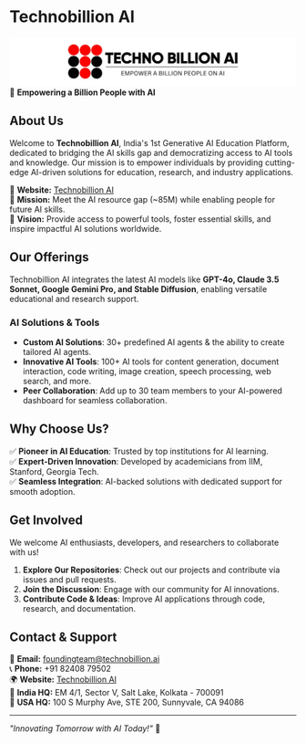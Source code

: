 # Technobillion AI

![Technobillion AI](./../images/cover_tbai.jpg)  
🚀 **Empowering a Billion People with AI**  

## About Us
Welcome to **Technobillion AI**, India's 1st Generative AI Education Platform, dedicated to bridging the AI skills gap and democratizing access to AI tools and knowledge. Our mission is to empower individuals by providing cutting-edge AI-driven solutions for education, research, and industry applications.

🔹 **Website:** [Technobillion AI](https://www.technobillion.ai/)  
🔹 **Mission:** Meet the AI resource gap (~85M) while enabling people for future AI skills.  
🔹 **Vision:** Provide access to powerful tools, foster essential skills, and inspire impactful AI solutions worldwide.

## Our Offerings
Technobillion AI integrates the latest AI models like **GPT-4o, Claude 3.5 Sonnet, Google Gemini Pro, and Stable Diffusion**, enabling versatile educational and research support.

### **AI Solutions & Tools**
- **Custom AI Solutions**: 30+ predefined AI agents & the ability to create tailored AI agents.
- **Innovative AI Tools**: 100+ AI tools for content generation, document interaction, code writing, image creation, speech processing, web search, and more.
- **Peer Collaboration**: Add up to 30 team members to your AI-powered dashboard for seamless collaboration.

## Why Choose Us?
✅ **Pioneer in AI Education**: Trusted by top institutions for AI learning.  
✅ **Expert-Driven Innovation**: Developed by academicians from IIM, Stanford, Georgia Tech.  
✅ **Seamless Integration**: AI-backed solutions with dedicated support for smooth adoption.

## Get Involved
We welcome AI enthusiasts, developers, and researchers to collaborate with us!

1. **Explore Our Repositories**: Check out our projects and contribute via issues and pull requests.
2. **Join the Discussion**: Engage with our community for AI innovations.
3. **Contribute Code & Ideas**: Improve AI applications through code, research, and documentation.

## Contact & Support
📧 **Email:** foundingteam@technobillion.ai  
📞 **Phone:** +91 82408 79502  
🌍 **Website:** [Technobillion AI](https://www.technobillion.ai/)  
📍 **India HQ:** EM 4/1, Sector V, Salt Lake, Kolkata - 700091  
📍 **USA HQ:** 100 S Murphy Ave, STE 200, Sunnyvale, CA 94086  

---

_"Innovating Tomorrow with AI Today!"_ 🚀